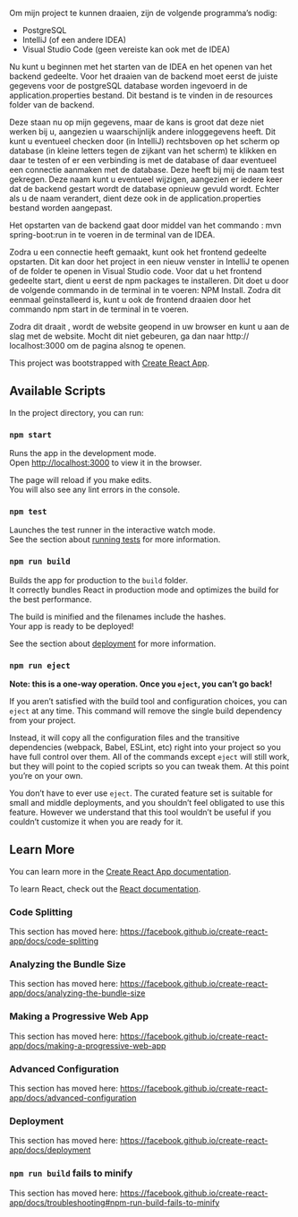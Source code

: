Om mijn project te kunnen draaien, zijn de volgende programma’s nodig:

- PostgreSQL
- IntelliJ (of een andere IDEA)
- Visual Studio Code (geen vereiste kan ook met de IDEA)

Nu kunt u beginnen met het starten van de IDEA en het openen van het backend gedeelte. 
Voor het draaien van de backend moet eerst de juiste gegevens voor de postgreSQL database worden ingevoerd in de application.properties bestand. Dit bestand is te vinden in de resources folder van de backend.

Deze staan nu op mijn gegevens, maar de kans is groot dat deze niet werken bij u, aangezien u waarschijnlijk andere inloggegevens heeft.
Dit kunt u eventueel checken door (in IntelliJ) rechtsboven op het scherm op database (in kleine letters tegen de zijkant van het scherm) te klikken en daar te testen of er een verbinding is met de database of daar  eventueel een connectie aanmaken met de database. Deze heeft bij mij de naam test gekregen. Deze naam kunt u eventueel wijzigen, aangezien er iedere keer dat de backend gestart wordt de database opnieuw gevuld wordt. 
Echter als u de naam verandert, dient deze ook in de application.properties bestand worden aangepast.

Het opstarten van de backend gaat door middel van het commando : mvn spring-boot:run in te voeren in de terminal van de IDEA.

Zodra u een connectie heeft gemaakt, kunt ook het frontend gedeelte opstarten. Dit kan door het project in een nieuw venster in IntelliJ te openen of de folder te openen in Visual Studio code. Voor dat u het frontend gedeelte start, dient u eerst de npm packages te installeren. Dit doet u door de volgende commando in de terminal in  te voeren: NPM Install.  Zodra dit eenmaal geïnstalleerd is, kunt u ook de frontend draaien door het commando npm start in de terminal in te voeren.

Zodra dit draait , wordt de website geopend in uw browser en kunt u aan de slag met de website. Mocht dit niet gebeuren, ga dan naar http:// localhost:3000 om de pagina alsnog te openen.

This project was bootstrapped with [Create React App](https://github.com/facebook/create-react-app).

## Available Scripts

In the project directory, you can run:

### `npm start`

Runs the app in the development mode.<br />
Open [http://localhost:3000](http://localhost:3000) to view it in the browser.

The page will reload if you make edits.<br />
You will also see any lint errors in the console.

### `npm test`

Launches the test runner in the interactive watch mode.<br />
See the section about [running tests](https://facebook.github.io/create-react-app/docs/running-tests) for more information.

### `npm run build`

Builds the app for production to the `build` folder.<br />
It correctly bundles React in production mode and optimizes the build for the best performance.

The build is minified and the filenames include the hashes.<br />
Your app is ready to be deployed!

See the section about [deployment](https://facebook.github.io/create-react-app/docs/deployment) for more information.

### `npm run eject`

**Note: this is a one-way operation. Once you `eject`, you can’t go back!**

If you aren’t satisfied with the build tool and configuration choices, you can `eject` at any time. This command will remove the single build dependency from your project.

Instead, it will copy all the configuration files and the transitive dependencies (webpack, Babel, ESLint, etc) right into your project so you have full control over them. All of the commands except `eject` will still work, but they will point to the copied scripts so you can tweak them. At this point you’re on your own.

You don’t have to ever use `eject`. The curated feature set is suitable for small and middle deployments, and you shouldn’t feel obligated to use this feature. However we understand that this tool wouldn’t be useful if you couldn’t customize it when you are ready for it.

## Learn More

You can learn more in the [Create React App documentation](https://facebook.github.io/create-react-app/docs/getting-started).

To learn React, check out the [React documentation](https://reactjs.org/).

### Code Splitting

This section has moved here: https://facebook.github.io/create-react-app/docs/code-splitting

### Analyzing the Bundle Size

This section has moved here: https://facebook.github.io/create-react-app/docs/analyzing-the-bundle-size

### Making a Progressive Web App

This section has moved here: https://facebook.github.io/create-react-app/docs/making-a-progressive-web-app

### Advanced Configuration

This section has moved here: https://facebook.github.io/create-react-app/docs/advanced-configuration

### Deployment

This section has moved here: https://facebook.github.io/create-react-app/docs/deployment

### `npm run build` fails to minify

This section has moved here: https://facebook.github.io/create-react-app/docs/troubleshooting#npm-run-build-fails-to-minify
